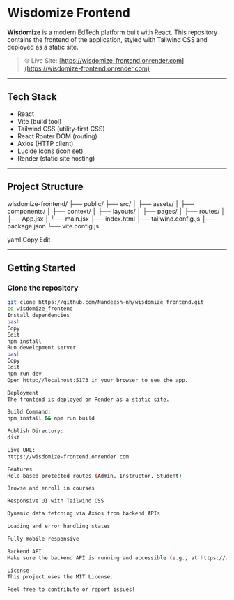 # Wisdomize Frontend

**Wisdomize** is a modern EdTech platform built with React. This repository contains the frontend of the application, styled with Tailwind CSS and deployed as a static site.

> 🌐 Live Site: [https://wisdomize-frontend.onrender.com](https://wisdomize-frontend.onrender.com)

---

## Tech Stack

- React
- Vite (build tool)
- Tailwind CSS (utility-first CSS)
- React Router DOM (routing)
- Axios (HTTP client)
- Lucide Icons (icon set)
- Render (static site hosting)

---

## Project Structure

wisdomize-frontend/
├── public/
├── src/
│ ├── assets/
│ ├── components/
│ ├── context/
│ ├── layouts/
│ ├── pages/
│ ├── routes/
│ ├── App.jsx
│ └── main.jsx
├── index.html
├── tailwind.config.js
├── package.json
└── vite.config.js

yaml
Copy
Edit

---

## Getting Started

### Clone the repository

```bash
git clone https://github.com/Nandeesh-nh/wisdomize_frontend.git
cd wisdomize_frontend
Install dependencies
bash
Copy
Edit
npm install
Run development server
bash
Copy
Edit
npm run dev
Open http://localhost:5173 in your browser to see the app.

Deployment
The frontend is deployed on Render as a static site.

Build Command:
npm install && npm run build

Publish Directory:
dist

Live URL:
https://wisdomize-frontend.onrender.com

Features
Role-based protected routes (Admin, Instructor, Student)

Browse and enroll in courses

Responsive UI with Tailwind CSS

Dynamic data fetching via Axios from backend APIs

Loading and error handling states

Fully mobile responsive

Backend API
Make sure the backend API is running and accessible (e.g., at https://wisdomize-backend.onrender.com) for full functionality.

License
This project uses the MIT License.

Feel free to contribute or report issues!
